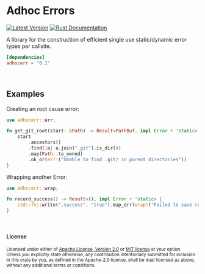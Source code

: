 Adhoc Errors
============

[![Latest Version](https://img.shields.io/crates/v/adhocerr.svg)](https://crates.io/crates/adhocerr)
[![Rust Documentation](https://img.shields.io/badge/api-rustdoc-blue.svg)](https://docs.rs/adhocerr)

A library for the construction of efficient single use static/dynamic error types per callsite.


```toml
[dependencies]
adhocerr = "0.1"
```

<br>

## Examples

Creating an root cause error:

```rust
use adhocerr::err;

fn get_git_root(start: &Path) -> Result<PathBuf, impl Error + 'static> {
    start
        .ancestors()
        .find(|a| a.join(".git").is_dir())
        .map(Path::to_owned)
        .ok_or(err!("Unable to find .git/ in parent directories"))
}
```

Wrapping another Error:

```rust
use adhocerr::wrap;

fn record_success() -> Result<(), impl Error + 'static> {
    std::fs::write(".success", "true").map_err(wrap!("Failed to save results of script"))
}
```

<br>

#### License

<sup>
Licensed under either of <a href="LICENSE-APACHE">Apache License, Version
2.0</a> or <a href="LICENSE-MIT">MIT license</a> at your option.
</sup>

<br>

<sub>
Unless you explicitly state otherwise, any contribution intentionally submitted
for inclusion in this crate by you, as defined in the Apache-2.0 license, shall
be dual licensed as above, without any additional terms or conditions.
</sub>

